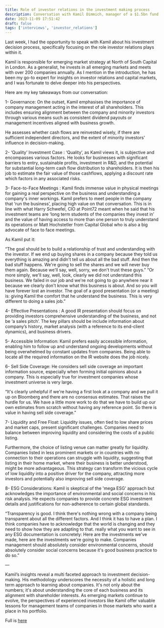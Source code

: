 ```yaml
---
title: Role of investor relations in the investment making process
description: Conversation with Kamil Dimmich, manager of a $1.5bn fund at North of South Capital
date: 2023-11-09 17:51:42
draft: false
tags: ['interviews', 'investor_relations']
---
```


Last week, I had the opportunity to speak with Kamil about his investment decision process, specifically focusing on the role investor relations plays within it.

Kamil is responsible for emerging market strategy at North of South Capital in London. As a generalist, he invests in all emerging markets and meets with over 200 companies annually. As I mention in the introduction, he has been my go-to expert for insights on investor relations and capital markets, and I was fortunate to delve deeper into his perspectives.

Here are my key takeaways from our conversation:

1- Governance: On the outset, Kamil emphasises the importance of company management acting in the interest of all shareholders. This includes ensuring alignment between the company and minority investors through various means such as consistent dividend payouts or management incentives aligned with business growth.

He assesses whether cash flows are reinvested wisely, if there are sufficient independent directors, and the extent of minority investors' influence in decision-making.

2- ‘Quality’ Investment Case : ‘Quality’, as Kamil views it, is subjective and encompasses various factors. He looks for businesses with significant barriers to entry, sustainable profits, investment in R&D, and the potential for substantial long-term cash flow distribution to shareholders. It is then his job to estimate the fair value of those cashflows, applying a discount rate which factors in any associated risks.

3- Face-to-Face Meetings : Kamil finds immense value in physical meetings for gaining a real perspective on the business and understanding a company's inner workings. Kamil prefers to meet people in the company that ‘run the business’, placing high value on that conversation. This is in line with what Harry Schwefel, CIO at Point72 meant when he said that his investment teams are ‘long term students of the companies they invest in’ and the value of having access to more than one person to truly understand its operations or Matt Hochstetler from Capital Global who is also a big advocate of face to face meetings.

As Kamil put it:

“The goal should be to build a relationship of trust and understanding with the investor. If we end up buying shares in a company because they told us everything is amazing and didn't tell us about all the bad stuff. And then the bad stuff happens. We're going to sell the shares and we will never buy them again. Because we'll say, well, sorry, we don't trust these guys.” “Or more simply, we'll say, well, look, clearly we did not understand this business. We failed in our job and we're not going to go anywhere near it because we clearly don't know what this business is about. And so you will have forever lost an investor. The goal of a good presentation (or a meeting) is: giving Kamil the comfort that he understand the business. This is very different to doing a sales job.”

4- Effective Presentations : A good IR presentation should focus on providing investors comprehensive understanding of the business, and not be ‘a sales pitch’. The key pillars should be include information about company’s history, market analysis (with a reference to its end-client dynamics), and business drivers.

5- Accessible Information: Kamil prefers easily accessible information, enabling him to follow up and understand ongoing developments without being overwhelmed by constant updates from companies. Being able to locate all the required information on the IR website does the job nicely.

6- Sell Side Coverage: He considers sell side coverage an important information source, especially when forming initial opinions about a company. This is especially true for investment companies whose investment universe is very large.

“It's clearly unhelpful if we're having a first look at a company and we pull it up on Bloomberg and there are no consensus estimates. That raises the hurdle for us. We have a little more work to do that we have to build up our own estimates from scratch without having any reference point. So there is value in having sell side coverage.”


7- Liquidity and Free Float: Liquidity issues, often tied to low share prices and market caps, present significant challenges. Companies need to balance between improving liquidity and considering the costs of a public listing.

Furthermore, the choice of listing venue can matter greatly for liquidity. Companies listed in less prominent markets or in countries with no connection to their operations can struggle with liquidity, suggesting that listing in their home market, where their business is better understood, might be more advantageous. This strategy can transform the vicious cycle of low liquidity into a positive driver for the company, attracting more investors and potentially also improving sell side coverage.

8- ESG Considerations: Kamil is skeptical of the 'mega ESG' approach but acknowledges the importance of environmental and social concerns in his risk analysis. He expects companies to provide concrete ESG investment details and justifications for non-adherence to certain global standards.

“Transparency is good. I think there's nothing wrong with a company being transparent about all the different factors. And I think it has to have a plan. I think companies have to acknowledge that the world is changing and they need to show how they are adapting to that. really what you want to see in any ESG documentation is concretely:  Here are the investments we've made, here are the investments we're going to make. Companies management should absolutely consider environmental concerns, should absolutely consider social concerns because it's good business practice to do so.”


—

Kamil’s insights reveal a multi faceted approach to investment decision-making. His methodology underscores the necessity of a holistic and long term approach to learning about companies. It's not only about the numbers; it's about understanding the core of each business and its alignment with shareholder interests. As emerging markets continue to evolve, the perspectives of experienced investors like Kamil offer valuable lessons for management teams of companies in those markets who want a place in his portfolio.

Full is [here](https://www.youtube.com/watch?v=Ve_gKWiW6Ko&t=2556s)
